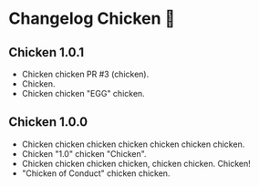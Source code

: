 # Changelog Chicken 🐥

## Chicken 1.0.1

* Chicken chicken PR #3 (chicken).
* Chicken.
* Chicken chicken "EGG" chicken.

## Chicken 1.0.0

* Chicken chicken chicken chicken chicken chicken chicken.
* Chicken "1.0" chicken "Chicken".
* Chicken chicken chicken chicken, chicken chicken. Chicken!
* "Chicken of Conduct" chicken chicken.
